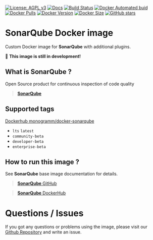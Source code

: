 
[uri_license]: http://www.gnu.org/licenses/agpl.html
[uri_license_image]: https://img.shields.io/badge/License-AGPL%20v3-blue.svg

[![License: AGPL v3][uri_license_image]][uri_license]
[![Docs](https://img.shields.io/badge/Docs-Github%20Pages-blue)](https://monogramm.github.io/docker-sonarqube/)
[![Build Status](https://travis-ci.org/Monogramm/docker-sonarqube.svg)](https://travis-ci.org/Monogramm/docker-sonarqube)
[![Docker Automated buid](https://img.shields.io/docker/cloud/build/monogramm/docker-sonarqube.svg)](https://hub.docker.com/r/monogramm/docker-sonarqube/)
[![Docker Pulls](https://img.shields.io/docker/pulls/monogramm/docker-sonarqube.svg)](https://hub.docker.com/r/monogramm/docker-sonarqube/)
[![Docker Version](https://images.microbadger.com/badges/version/monogramm/docker-sonarqube.svg)](https://microbadger.com/images/monogramm/docker-sonarqube)
[![Docker Size](https://images.microbadger.com/badges/image/monogramm/docker-sonarqube.svg)](https://microbadger.com/images/monogramm/docker-sonarqube)
[![GitHub stars](https://img.shields.io/github/stars/Monogramm/docker-sonarqube?style=social)](https://github.com/Monogramm/docker-sonarqube)

# **SonarQube** Docker image

Custom Docker image for **SonarQube** with additional plugins.

:construction: **This image is still in development!**

## What is **SonarQube** ?

Open Source product for continuous inspection of code quality

> [**SonarQube**](https://www.sonarqube.org)

## Supported tags

[Dockerhub monogramm/docker-sonarqube](https://hub.docker.com/r/monogramm/docker-sonarqube/)

* `lts` `latest`
* `community-beta`
* `developer-beta`
* `enterprise-beta`

## How to run this image ?

See **SonarQube** base image documentation for details.

> [**SonarQube** GitHub](https://github.com/SonarSource/docker-sonarqube)

> [**SonarQube** DockerHub](https://hub.docker.com/_/sonarqube/)

# Questions / Issues
If you got any questions or problems using the image, please visit our [Github Repository](https://github.com/Monogramm/docker-sonarqube) and write an issue.
